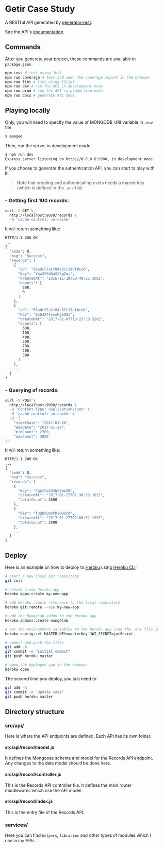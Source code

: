 # Getir Case Study

A RESTful API generated by [generator-rest](https://github.com/diegohaz/generator-rest).

See the API's [documentation](DOCS.md).

## Commands

After you generate your project, these commands are available in `package.json`.

```bash
npm test # test using Jest
npm run coverage # test and open the coverage report in the browser
npm run lint # lint using ESLint
npm run dev # run the API in development mode
npm run prod # run the API in production mode
npm run docs # generate API docs
```

## Playing locally

Only, you will need to specify the value of MONGODB_URI variable in `.env` file

```bash
$ mongod
```

Then, run the server in development mode.

```bash
$ npm run dev
Express server listening on http://0.0.0.0:9000, in development mode
```

If you choose to generate the authentication API, you can start to play with it.
> Note that creating and authenticating users needs a master key (which is defined in the `.env` file)

### - Getting first 100 records:
```bash
curl -X GET \
  http://localhost:9000/records \
  -H 'cache-control: no-cache'
```

It will return something like:
```bash
HTTP/1.1 200 OK
...
{
  "code": 0,
  "msg": "Success",
  "records": [
    {
      "id": "58adc57a1f84e37c19df0cc6",
      "key": "YhwZESHNaSY2gZoi",
      "createdAt": "2016-11-18T08:49:23.108Z",
      "counts": [
        600,
        0
      ]
    },
    {
      "id": "58adc57a1f84e37c19df0ccb",
      "key": "8oDJX4FosoHgkUUz",
      "createdAt": "2017-02-07T13:23:38.320Z",
      "counts": [
        600,
        100,
        400,
        500,
        700,
        200,
        300
      ]
    },
    ...
  ]
}
```

### - Querying of records:
```bash
curl -X POST \
  http://localhost:9000/records \
  -H 'Content-Type: application/json' \
  -H 'cache-control: no-cache' \
  -d '{
	"startDate": "2017-01-26",
	"endDate": "2017-01-28",
	"minCount": 2700,
	"maxCount": 3000
}'
```

It will return something like:
```bash
HTTP/1.1 200 OK
...
{
  "code": 0,
  "msg": "Success",
  "records": [
    {
      "key": "SqAICaG0XNS2beZ6",
      "createdAt": "2017-01-27T01:38:19.181Z",
      "totalCount": 2800
    },
    {
      "key": "fDqbRGWdthiUwUcd",
      "createdAt": "2017-01-27T02:00:32.139Z",
      "totalCount": 2900
    },
    ...
  ]
}
```

## Deploy

Here is an example on how to deploy to [Heroku](https://heroku.com) using [Heroku CLI](https://devcenter.heroku.com/articles/heroku-command-line):
```bash
# start a new local git repository
git init

# create a new heroku app
heroku apps:create my-new-app

# add heroku remote reference to the local repository
heroku git:remote --app my-new-app

# add the MongoLab addon to the heroku app
heroku addons:create mongolab

# set the environment variables to the heroku app (see the .env file in root directory)
heroku config:set MASTER_KEY=masterKey JWT_SECRET=jwtSecret

# commit and push the files
git add -A
git commit -m "Initial commit"
git push heroku master

# open the deployed app in the browser
heroku open
```

The second time you deploy, you just need to:

```bash
git add -A
git commit -m "Update code"
git push heroku master
```

## Directory structure

### src/api/

Here is where the API endpoints are defined. Each API has its own folder.

#### src/api/record/model.js

It defines the Mongoose schema and model for the Records API endpoint. Any changes to the data model should be done here.

#### src/api/record/controller.js

This is the Records API controller file. It defines the main router middlewares which use the API model.

#### src/api/record/index.js

This is the entry file of the Records API.

### services/

Here you can find `helpers`, `libraries` and other types of modules which I use in my APIs.
